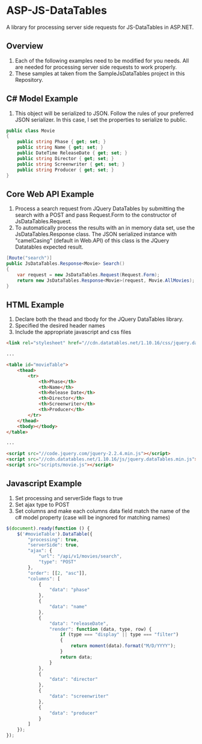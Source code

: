 # ASP-JS-DataTables
A library for processing server side requests for JS-DataTables in ASP.NET.

## Overview
1. Each of the following examples need to be modified for you needs. All are needed for processing server side requests to work properly.
2. These samples at taken from the SampleJsDataTables project in this Repository.

## C# Model Example
1. This object will be serialized to JSON. Follow the rules of your preferred JSON serializer. In this case, I set the properties to serialize to public.

```cs
public class Movie
{
    public string Phase { get; set; }
    public string Name { get; set; }
    public DateTime ReleaseDate { get; set; }
    public string Director { get; set; }
    public string Screenwriter { get; set; }
    public string Producer { get; set; }
}
```

## Core Web API Example
1. Process a search request from JQuery DataTables by submitting the search with a POST and pass Request.Form to the constructor of JsDataTables.Request.
2. To automatically process the results with an in memory data set, use the JsDataTables.Response class. The JSON serialized instance with "camelCasing" (default in Web.API) of this class is the JQuery Datatables expected result.

```cs
[Route("search")]
public JsDataTables.Response<Movie> Search()
{
    var request = new JsDataTables.Request(Request.Form);
    return new JsDataTables.Response<Movie>(request, Movie.AllMovies);
}
```

## HTML Example
1. Declare both the thead and tbody for the JQuery DataTables library.
2. Specified the desired header names
3. Include the appropriate javascript and css files

```html
<link rel="stylesheet" href="//cdn.datatables.net/1.10.16/css/jquery.dataTables.min.css">

...

<table id="movieTable">
    <thead>
        <tr>
            <th>Phase</th>
            <th>Name</th>
            <th>Release Date</th>
            <th>Director</th>
            <th>Screenwriter</th>
            <th>Producer</th>
        </tr>
    </thead>
    <tbody></tbody>
</table>

...

<script src="//code.jquery.com/jquery-2.2.4.min.js"></script>
<script src="//cdn.datatables.net/1.10.16/js/jquery.dataTables.min.js"></script>
<script src="scripts/movie.js"></script>
```

## Javascript Example
1. Set processing and serverSide flags to true
2. Set ajax type to POST
3. Set columns and make each columns data field match the name of the c# model property (case will be ingnored for matching names)

```js
$(document).ready(function () {
    $('#movieTable').DataTable({
        "processing": true,
        "serverSide": true,
        "ajax": {
            "url": "/api/v1/movies/search",
            "type": "POST"
        },
        "order": [[2, "asc"]],
        "columns": [
            {
                "data": "phase"
            },
            {
                "data": "name"
            },
            {
                "data": "releaseDate",
                "render": function (data, type, row) {
                    if (type === "display" || type === "filter")
                    {
                        return moment(data).format("M/D/YYYY");
                    }
                    return data;
                }
            },
            {
                "data": "director"
            },
            {
                "data": "screenwriter"
            },
            {
                "data": "producer"
            }
        ]
    });
});
```